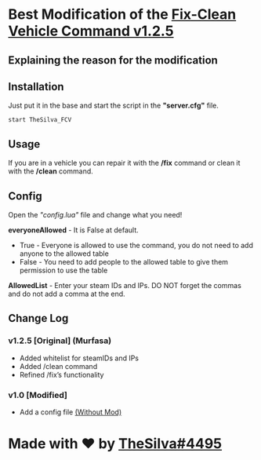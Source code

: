 # Best Modification of the [Fix-Clean Vehicle Command v1.2.5](https://forum.cfx.re/t/release-fx-fix-clean-vehicle-command/39409)

## Explaining the reason for the modification

## Installation
Just put it in the base and start the script in the **"server.cfg"** file.
```
start TheSilva_FCV
```

## Usage
If you are in a vehicle you can repair it with the **/fix** command or clean it with the **/clean** command.

## Config
Open the *"config.lua"* file and change what you need!

**everyoneAllowed** - It is False at default.
  - True - Everyone is allowed to use the command, you do not need to add anyone to the allowed table
  - False - You need to add people to the allowed table to give them permission to use the table

**AllowedList** - Enter your steam IDs and IPs. DO NOT forget the commas and do not add a comma at the end.

## Change Log
### v1.2.5 [Original] (Murfasa)
- Added whitelist for steamIDs and IPs
- Added /clean command
- Refined /fix’s functionality

### v1.0 [Modified]
- Add a config file [(Without Mod)](https://prnt.sc/c_KNQ1EpqggF)

# Made with ❤ by [TheSilva#4495](https://github.com/thesilvaofficial)

